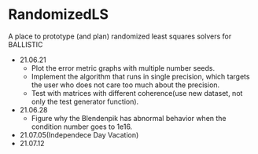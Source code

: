 # RandomizedLS
A place to prototype (and plan) randomized least squares solvers for BALLISTIC
- 21.06.21
  -  Plot the error metric graphs with multiple number seeds.
  -  Implement the algorithm that runs in single precision, which targets the user who does not care too much about the precision.
  -  Test with matrices with different coherence(use new dataset, not only the test generator function).
- 21.06.28
  -  Figure why the Blendenpik has abnormal behavior when the condition number goes to 1e16.
- 21.07.05(Independece Day Vacation)
- 21.07.12
